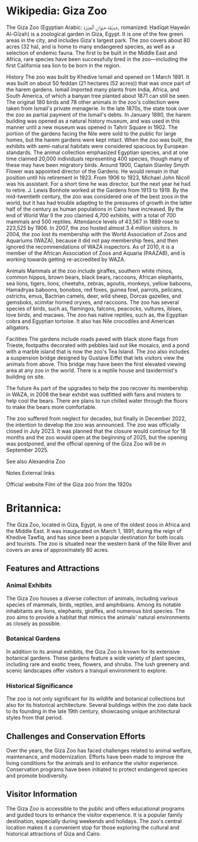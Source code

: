 
# Wikipedia: Giza Zoo
The Giza Zoo (Egyptian Arabic: حَدِيْقَة حَيْوَان ٱلْجِيْزَة, romanized: Ḥadīqat Ḥaywān Al-Gīzah) is a zoological garden in Giza, Egypt. It is one of the few green areas in the city, and includes Giza's largest park. The zoo covers about 80 acres (32 ha), and is home to many endangered species, as well as a selection of endemic fauna.
The first to be built in the Middle East and Africa,  rare species have been successfully bred in the zoo—including the first California sea lion to be born in the region.

History
The zoo was built by Khedive Ismail and opened on 1 March 1891. It was built on about 50 feddan (21 hectares (52 acres)) that was once part of the harem gardens. Ismail imported many plants from India, Africa, and South America, of which a banyan tree planted about 1871 can still be seen. The original 180 birds and 78 other animals in the zoo's collection were taken from Ismail's private menagerie.
In the late 1870s, the state took over the zoo as partial payment of the Ismail's debts. In January 1890, the harem building was opened as a natural history museum, and was used in this manner until a new museum was opened in Tahrir Square in 1902. The portion of the gardens facing the Nile were sold to the public for large homes, but the harem gardens were kept intact.
When the zoo was built, the exhibits with semi-natural habitats were considered spacious by European standards. The animal collection emphasized Egyptian species, and at one time claimed 20,000 individuals representing 400 species, though many of these may have been migratory birds.
Around 1900, Captain Stanley Smyth Flower was appointed director of the Gardens. He would remain in that position until his retirement in 1923. From 1906 to 1923, Michael John Nicoll was his assistant. For a short time he was director, but the next year he had to retire. J. Lewis Bonhote worked at the Gardens from 1913 to 1919.
By the mid-twentieth century, the zoo was considered one of the best zoos in the world, but it has had trouble adapting to the pressures of growth in the latter half of the century as human populations in Cairo have increased.
By the end of World War II the zoo claimed 4,700 exhibits, with a total of 700 mammals and 500 reptiles. Attendance levels of 43,567 in 1889 rose to 223,525 by 1906. In 2007, the zoo hosted almost 3.4 million visitors.
In 2004, the zoo lost its membership with the World Association of Zoos and Aquariums (WAZA), because it did not pay membership fees, and then ignored the recommendations of WAZA inspectors. As of 2010, it is a member of the African Association of Zoos and Aquaria (PAAZAB), and is working towards getting re-accredited by WAZA.

Animals
Mammals at the zoo include giraffes, southern white rhinos, common hippos, brown bears, black bears, raccoons, African elephants, sea lions, tigers, lions, cheetahs, zebras, agoutis, monkeys, yellow baboons,  Hamadryas baboons, bonobos, red foxes, guinea fowl, parrots, pelicans, ostrichs, emus, Bactrian camels, deer, wild sheep, Dorcas gazelles, and gemsboks, scimitar horned oryxes, and raccoons.
The zoo has several species of birds, such as, flamingos, falcons, peacocks, vultures, ibises, love birds, and macaws.
The zoo has native reptiles, such as, the Egyptian cobra and Egyptian tortoise. It also has Nile crocodiles and American alligators.

Facilities
The gardens include roads paved with black stone flags from Trieste, footpaths decorated with pebbles laid out like mosaics, and a pond with a marble island that is now the zoo's Tea Island.
The zoo also includes a suspension bridge designed by Gustave Eiffel that lets visitors view the animals from above. This bridge may have been the first elevated viewing area at any zoo in the world.
There is a reptile house and taxidermist's building on site.

The future
As part of the upgrades to help the zoo recover its membership in WAZA, in 2008 the bear exhibit was outfitted with fans and misters to help cool the bears. There are plans to run chilled water through the floors to make the bears more comfortable.

The zoo suffered from neglect for decades, but finally in December 2022, the intention to develop the zoo was announced. The zoo was officially closed in July 2023. It was planned that the closure would continue for 18 months and the zoo would open at the beginning of 2025, but the opening was postponed, and the official opening of the Giza Zoo will be in September 2025.

See also
Alexandria Zoo

Notes
External links

Official website
Film of the Giza zoo from the 1920s
# Britannica:
The Giza Zoo, located in Giza, Egypt, is one of the oldest zoos in Africa and
the Middle East. It was inaugurated on March 1, 1891, during the reign of
Khedive Tawfiq, and has since been a popular destination for both locals and
tourists. The zoo is situated near the western bank of the Nile River and
covers an area of approximately 80 acres.

## Features and Attractions

### Animal Exhibits

The Giza Zoo houses a diverse collection of animals, including various species
of mammals, birds, reptiles, and amphibians. Among its notable inhabitants are
lions, elephants, giraffes, and numerous bird species. The zoo aims to provide
a habitat that mimics the animals' natural environments as closely as
possible.

### Botanical Gardens

In addition to its animal exhibits, the Giza Zoo is known for its extensive
botanical gardens. These gardens feature a wide variety of plant species,
including rare and exotic trees, flowers, and shrubs. The lush greenery and
scenic landscapes offer visitors a tranquil environment to explore.

### Historical Significance

The zoo is not only significant for its wildlife and botanical collections but
also for its historical architecture. Several buildings within the zoo date
back to its founding in the late 19th century, showcasing unique architectural
styles from that period.

## Challenges and Conservation Efforts

Over the years, the Giza Zoo has faced challenges related to animal welfare,
maintenance, and modernization. Efforts have been made to improve the living
conditions for the animals and to enhance the visitor experience. Conservation
programs have been initiated to protect endangered species and promote
biodiversity.

## Visitor Information

The Giza Zoo is accessible to the public and offers educational programs and
guided tours to enhance the visitor experience. It is a popular family
destination, especially during weekends and holidays. The zoo's central
location makes it a convenient stop for those exploring the cultural and
historical attractions of Giza and Cairo.



